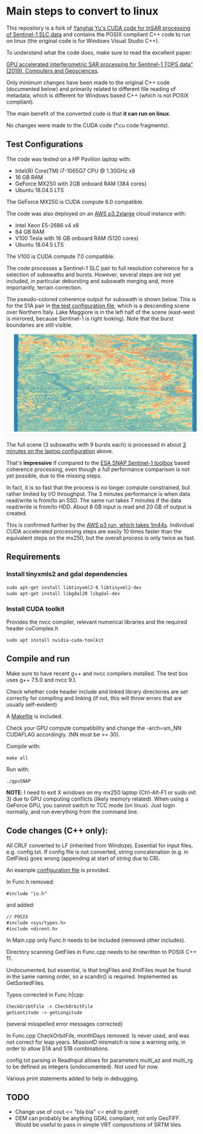 # Main steps to convert to linux

This repository is a fork of [Yanghai Yu's CUDA code for
InSAR processing of Sentinel-1 SLC data](https://github.com/a787854/InSAR-on-Sentinel-1-TOPS-data)
and contains the POSIX compliant C++ code to run on linux (the original code is for Windows Visual Studio C++).

To understand what the code does, make sure to read the excellent paper:

[GPU accelerated interferometric SAR processing for Sentinel-1 TOPS data" (2019), Computers and Geosciences](https://doi.org/10.1016/j.cageo.2019.04.010).

Only minimum changes have been made to the original C++ code (documented below)
and primarily related to different file reading of metadata, which is different
for Windows based C++ (which is not POSIX compliant).

The main benefit of the converted code is that **it can run on linux**.

No changes were made to the CUDA code (\*.cu code fragments).

## Test Configurations

The code was tested on a HP Pavilion laptop with:
- Intel(R) Core(TM) i7-1065G7 CPU @ 1.30GHz x8
- 16 GB RAM
- GeForce MX250 with 2GB onboard RAM (384 cores)
- Ubuntu 18.04.5 LTS

The GeForce MX250 is CUDA compute 6.0 compatible.

The code was also deployed on an [AWS p3.2xlarge](https://aws.amazon.com/ec2/instance-types/p3/) cloud instance with:
- Intel Xeon E5-2686 v4 x8
- 64 GB RAM
- V100 Tesla with 16 GB onboard RAM (5120 cores)
- Ubuntu 18.04.5 LTS

The V100 is CUDA compute 7.0 compatible.

The code processes a Sentinel-1 SLC pair to full resolution coherence for a selection
of subswaths and bursts. However, several steps are not yet included, in particular debursting and subswath merging and, more importantly, terrain correction.

The pseudo-colored coherence output for subswath is shown below. This is for the
S1A pair in [the test configuration file](config.txt), which is a descending
scene over Northern Italy. Lake Maggiore is in the left half of the scene
(east-west is mirrored, because Sentinel-1 is right looking). Note that the burst
boundaries are still visible.

![S1A coherence subswath 2](S1A_20200908_20200920_Coh_sub2.png "S1A  coherence subswath 2")

The full scene (3 subswaths with 9 bursts each) is processed
in about [3 minutes on the laptop configuration](mx250_run.log) above.

That's **impressive** if compared
to the [ESA SNAP Sentinel-1 toolbox](https://github.com/senbox-org/s1tbx) based
coherence processing, even though a full performance comparison is not yet
possible, due to the missing steps.

In fact, it is so fast that the process is no longer compute constrained, but rather
limited by I/O throughput. The 3 minutes performance is when data read/write is
from/to an SSD. The same run takes 7 minutes if the data read/write is from/to HDD.
About 8 GB input is read and 20 GB of output is created.

This is confirmed further by the [AWS p3 run, which takes 1m44s](v100_run.log).
Individual CUDA accelerated processing steps are easily 10 times faster than the
equivalent steps on the mx250, but the overall process is only twice as fast.

## Requirements

### Install tinyxmls2 and gdal dependencies
```
sudo apt-get install libtinyxml2-6 libtinyxml2-dev
sudo apt-get install libgdal20 libgdal-dev
```

### Install CUDA toolkit

Provides the nvcc compiler, relevant numerical libraries and the required header
cuComplex.h

```
sudo apt install nvidia-cuda-toolkit
```

## Compile and run

Make sure to have recent g++ and nvcc compilers installed. The test box uses g++ 7.5.0
and nvcc 9.1.

Check whether code header include and linked library directories are set correctly
for compiling and linking (if not, this will throw errors that are usually self-evident)

A [Makefile](Makefile) is included.

Check your GPU compute compatibility and change the -arch=sm_NN CUDAFLAG accordingly.
(NN must be >= 30).

Compile with:

```
make all
```
Run with:

```
./gpuSNAP
```

**NOTE**: I need to exit X windows on my mx250 laptop (Ctrl-Alt-F1 or sudo init 3) due to GPU
computing conflicts (likely memory related). When using a GeForce GPU, you cannot
switch to TCC mode (on linux). Just login normally, and run everything from the command line.

## Code changes (C++ only):

All CRLF converted to LF (inherited from Windoze). Essential for input files, e.g.
config.txt. If config file is not converted, string concatenation (e.g. in GetFiles)
goes wrong (appending at start of string due to CR).

An example [configuration file](config.txt) is provided.

In Func.h removed:

```
#include "io.h"
```

and added:

```
// POSIX
#include <sys/types.h>
#include <dirent.h>
```

In Main.cpp only Func.h needs to be included (removed other includes).

Directory scanning GetFiles in Func.cpp needs to be rewritten to POSIX C++ 11.

Undocumented, but essential, is that ImgFiles and XmlFiles must be found in the
same naming order, so a scandir() is required. Implemented as GetSortedFiles.

Typos corrected in Func.h|cpp:

```
CheckOribtFile -> CheckOrbitFile
getLontitude -> getLongitude
```

(several misspelled error messages corrected)

In Func.cpp CheckOrbitFile, monthDays removed. Is never used, and was not correct
for leap years. MissionID mismatch is now a warning only, in order to allow S1A
and S1B combinations.

config.txt parsing in ReadInput allows for parameters multi_az and multi_rg to be
defined as integers (undocumented). Not used for now.

Various print statements added to help in debugging.

## TODO

- Change use of cout << "bla bla" << endl to printf;
- DEM can probably be anything GDAL compliant, not only GeoTIFF. Would be useful to pass in simple VRT compositions of SRTM tiles.

